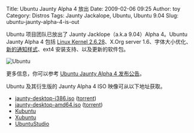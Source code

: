 Title: Ubuntu Jaunty Alpha 4 放出
Date: 2009-02-06 09:25
Author: toy
Category: Distros
Tags: Jaunty Jackalope, Ubuntu, Ubuntu 9.04
Slug: ubuntu-jaunty-alpha-4-is-out

Ubuntu 项目团队已放出了 Jaunty Jacklope（a.k.a 9.04）Alpha 4。Ubuntu
Jaunty Alpha 4 包括 [Linux Kernel
2.6.28](http://linuxtoy.org/archives/linux-kernel-2628.html)、X.Org
server
1.6、字体大小优化、[新的通知样式](http://linuxtoy.org/archives/ubuntu-new-notification-system.html)、ext4
安装支持、以及更新的软件包。

![Ubuntu](http://i.linuxtoy.org/i/logo/ubuntu-logo.jpg)

更多信息，你可以参考 [Ubuntu Jaunty Alpha 4
发布公告](https://lists.ubuntu.com/archives/ubuntu-devel-announce/2009-February/000530.html)。

Ubuntu 及其衍生版的 Jaunty Alpha 4 ISO 映像可从以下地址获取。

-   [jaunty-desktop-i386.iso](http://cdimage.ubuntu.com/releases/jaunty/alpha-4/jaunty-desktop-i386.iso)
    ([torrent](http://cdimage.ubuntu.com/releases/jaunty/alpha-4/jaunty-desktop-i386.iso.torrent))
-   [jaunty-desktop-amd64.iso](http://cdimage.ubuntu.com/releases/jaunty/alpha-4/jaunty-desktop-amd64.iso)
    ([torrent](http://cdimage.ubuntu.com/releases/jaunty/alpha-4/jaunty-desktop-amd64.iso.torrent))
-   [Kubuntu](http://cdimage.ubuntu.com/kubuntu/releases/jaunty/alpha-4/)
-   [Xubuntu](http://cdimage.ubuntu.com/xubuntu/releases/jaunty/alpha-4/)
-   [UbuntuStudio](http://cdimage.ubuntu.com/ubuntustudio/releases/jaunty/alpha-4/)

